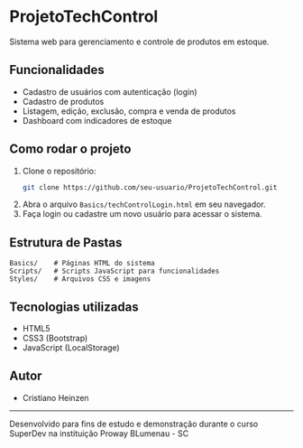 # ProjetoTechControl

Sistema web para gerenciamento e controle de produtos em estoque.

## Funcionalidades

- Cadastro de usuários com autenticação (login)
- Cadastro de produtos
- Listagem, edição, exclusão, compra e venda de produtos
- Dashboard com indicadores de estoque

## Como rodar o projeto

1. Clone o repositório:
   ```sh
   git clone https://github.com/seu-usuario/ProjetoTechControl.git
   ```
2. Abra o arquivo `Basics/techControlLogin.html` em seu navegador.
3. Faça login ou cadastre um novo usuário para acessar o sistema.

## Estrutura de Pastas

```
Basics/    # Páginas HTML do sistema
Scripts/   # Scripts JavaScript para funcionalidades
Styles/    # Arquivos CSS e imagens
```

## Tecnologias utilizadas

- HTML5
- CSS3 (Bootstrap)
- JavaScript (LocalStorage)

## Autor

- Cristiano Heinzen

---
Desenvolvido para fins de estudo e demonstração durante o curso SuperDev na instituição Proway BLumenau - SC

